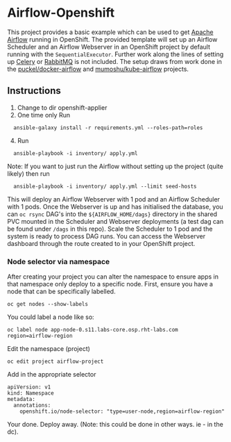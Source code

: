 # Airflow-Openshift
This project provides a basic example which can be used to get [Apache Airflow](https://airflow.apache.org/) running in OpenShift. The provided template will set up an Airflow Scheduler and an Airflow Webserver in an OpenShift project by default running with the `SequentialExecutor`. Further work along the lines of setting up [Celery](http://www.celeryproject.org/) or [RabbitMQ](https://www.rabbitmq.com/) is not included. The setup draws from work done in the [puckel/docker-airflow](https://github.com/puckel/docker-airflow) and [mumoshu/kube-airflow](https://github.com/mumoshu/kube-airflow) projects.

## Instructions 

  1. Change to dir openshift-applier
  2. One time only Run
  ``` 
    ansible-galaxy install -r requirements.yml --roles-path=roles 
  ```
  4. Run 
  ``` 
    ansible-playbook -i inventory/ apply.yml 
  ```

  Note: If you want to just run the Airflow without setting up the project (quite likely) then run

  ```
    ansible-playbook -i inventory/ apply.yml --limit seed-hosts
  ```

This will deploy an Airflow Webserver with 1 pod and an Airflow Scheduler with 1 pods. Once the Webserver is up and has initialised the database, you can `oc rsync` DAG's into the `${AIRFLOW_HOME/dags}` directory in the shared PVC mounted in the Scheduler and Webserver deployments (a test dag can be found under `/dags` in this repo). Scale the Scheduler to 1 pod and the system is ready to process DAG runs. You can access the Webserver dashboard through the route created to in your OpenShift project.

### Node selector via namespace

After creating your project you can alter the namespace to ensure apps in that namespace only deploy to a specific node. First, ensure you have a node that can be specifically labelled. 

```
oc get nodes --show-labels
```

You could label a node like so:

```
oc label node app-node-0.s11.labs-core.osp.rht-labs.com region=airflow-region
```

Edit the namespace (project)

```
oc edit project airflow-project
```

Add in the appropriate selector

```
apiVersion: v1
kind: Namespace
metadata:
  annotations:
    openshift.io/node-selector: "type=user-node,region=airflow-region"
```

Your done. Deploy away. (Note: this could be done in other ways. ie - in the dc).
